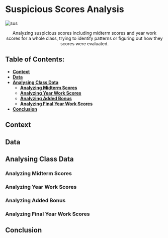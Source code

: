 # Suspicious Scores Analysis
![sus](https://user-images.githubusercontent.com/77892920/216881662-2b781cd0-2e79-48a7-a45e-dfe4b7b17ff5.png)<br>
<p align=center>Analyzing suspicious scores including midterm scores and year work scores for a whole class, trying to identify patterns or figuring out how they scores were evaluated.<br>

## Table of Contents:
* __[Context](#context)__
* __[Data](#data)__
* __[Analysing Class Data](#analysing-class-data)__
  - __[Analyzing Midterm Scores](#analyzing-midterm-scores)__
  - __[Analyzing Year Work Scores](#analyzing-year-work-scores)__
  - __[Analyzing Added Bonus](#analyzing-added-bonus)__
  - __[Analyzing Final Year Work Scores](#analyzing-final-year-work-scores)__
* __[Conclusion](#conclusion)__

## Context
## Data
## Analysing Class Data
### Analyzing Midterm Scores
### Analyzing Year Work Scores
### Analyzing Added Bonus
### Analyzing Final Year Work Scores
## Conclusion
